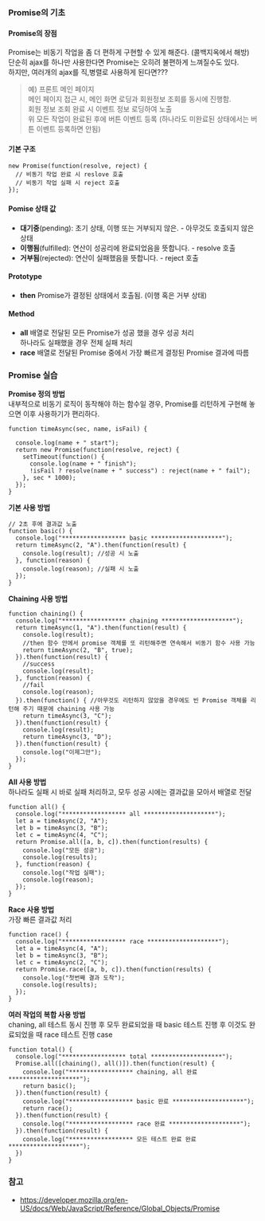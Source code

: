 ### Promise의 기초

#### Promise의 장점
Promise는 비동기 작업을 좀 더 편하게 구현할 수 있게 해준다. (콜백지옥에서 해방)  
단순히 ajax를 하나만 사용한다면 Promise는 오히려 불편하게 느껴질수도 있다.  
하지만, 여러개의 ajax를 직,병렬로 사용하게 된다면???  

> 예) 프론트 메인 페이지  
메인 페이지 접근 시, 메인 화면 로딩과 회원정보 조회를 동시에 진행함.  
회원 정보 조회 완료 시 이벤트 정보 로딩하여 노출  
위 모든 작업이 완료된 후에 버튼 이벤트 등록 (하나라도 미완료된 상태에서는 버튼 이벤트 등록하면 안됨)

#### 기본 구조

```
new Promise(function(resolve, reject) {
  // 비동기 작업 완료 시 reslove 호출
  // 비동기 작업 실패 시 reject 호출
});
```

#### Pomise 상태 값

  * **대기중**(pending): 초기 상태, 이행 또는 거부되지 않은. - 아무것도 호출되지 않은 상태
  * **이행됨**(fulfilled): 연산이 성공리에 완료되었음을 뜻합니다. - resolve 호출
  * **거부됨**(rejected): 연산이 실패했음을 뜻합니다. - reject 호출

#### Prototype

  * **then**
    Promise가 결정된 상태에서 호출됨. (이행 혹은 거부 상태)

#### Method

  * **all**
    배열로 전달된 모든 Promise가 성공 했을 경우 성공 처리  
    하나라도 실패했을 경우 전체 실패 처리
  * **race**
    배열로 전달된 Promise 중에서 가장 빠르게 결정된 Promise 결과에 따름

### Promise 실습

**Promise 정의 방법**  
내부적으로 비동기 로직이 동작해야 하는 함수일 경우, Promise를 리턴하게 구현해 놓으면 이후 사용하기가 편리하다.
```
function timeAsync(sec, name, isFail) {

  console.log(name + " start");
  return new Promise(function(resolve, reject) {
    setTimeout(function() {
      console.log(name + " finish");
      !isFail ? resolve(name + " success") : reject(name + " fail");
    }, sec * 1000);
  });
}
```

**기본 사용 방법**
```
// 2초 후에 결과값 노출
function basic() {
  console.log("****************** basic ********************");
  return timeAsync(2, "A").then(function(result) {
    console.log(result); //성공 시 노출
  }, function(reason) {
    console.log(reason); //실패 시 노출
  });
}
```

**Chaining 사용 방법**
```
function chaining() {
  console.log("****************** chaining ********************");
  return timeAsync(1, "A").then(function(result) {
    console.log(result);
    //then 함수 안에서 promise 객체를 또 리턴해주면 연속해서 비동기 함수 사용 가능
    return timeAsync(2, "B", true);
  }).then(function(result) {
    //success
    console.log(result);
  }, function(reason) {
    //fail
    console.log(reason);
  }).then(function() { //아무것도 리턴하지 않았을 경우에도 빈 Promise 객체를 리턴해 주기 때문에 chaining 사용 가능
    return timeAsync(3, "C");
  }).then(function(result) {
    console.log(result);
    return timeAsync(3, "D");
  }).then(function(result) {
    console.log("이제그만");
  });
}
```

**All 사용 방법**  
하나라도 실패 시 바로 실패 처리하고, 모두 성공 시에는 결과값을 모아서 배열로 전달
```
function all() {
  console.log("****************** all ********************");
  let a = timeAsync(2, "A");
  let b = timeAsync(3, "B");
  let c = timeAsync(4, "C");
  return Promise.all([a, b, c]).then(function(results) {
    console.log("모든 성공");
    console.log(results);
  }, function(reason) {
    console.log("작업 실패");
    console.log(reason);
  });
}
```

**Race 사용 방법**  
가장 빠른 결과값 처리
```
function race() {
  console.log("****************** race ********************");
  let a = timeAsync(4, "A");
  let b = timeAsync(3, "B");
  let c = timeAsync(2, "C");
  return Promise.race([a, b, c]).then(function(results) {
    console.log("첫번째 결과 도착");
    console.log(results);
  });
}
```

**여러 작업의 복합 사용 방법**  
chaning, all 테스트 동시 진행 후 모두 완료되었을 때 basic 테스트 진행 후 이것도 완료되었을 때 race 테스트 진행 case
```
function total() {
  console.log("****************** total ********************");
  Promise.all([chaining(), all()]).then(function(result) {
    console.log("****************** chaining, all 완료 ********************");
    return basic();
  }).then(function(result) {
    console.log("****************** basic 완료 ********************");
    return race();
  }).then(function(result) {
    console.log("****************** race 완료 ********************");
  }).then(function(result) {
    console.log("****************** 모든 테스트 완료 완료 ********************");
  })
}
```


### 참고
  * https://developer.mozilla.org/en-US/docs/Web/JavaScript/Reference/Global_Objects/Promise
